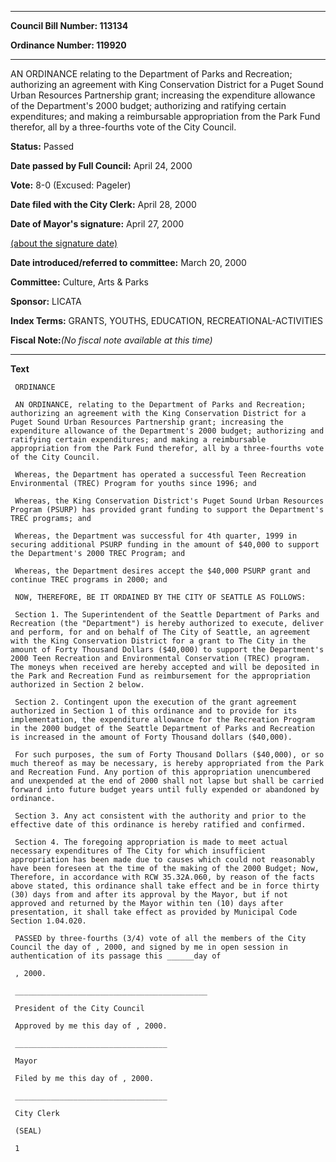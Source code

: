 

********

**Council Bill Number: 113134**
   
**Ordinance Number: 119920**
********

 AN ORDINANCE relating to the Department of Parks and Recreation; authorizing an agreement with King Conservation District for a Puget Sound Urban Resources Partnership grant; increasing the expenditure allowance of the Department's 2000 budget; authorizing and ratifying certain expenditures; and making a reimbursable appropriation from the Park Fund therefor, all by a three-fourths vote of the City Council.

**Status:** Passed
   
**Date passed by Full Council:** April 24, 2000
   
**Vote:** 8-0 (Excused: Pageler)
   
**Date filed with the City Clerk:** April 28, 2000
   
**Date of Mayor's signature:** April 27, 2000
   
[(about the signature date)](/~public/approvaldate.htm)
   
   
   
**Date introduced/referred to committee:** March 20, 2000
   
**Committee:** Culture, Arts & Parks
   
**Sponsor:** LICATA
   
   
**Index Terms:** GRANTS, YOUTHS, EDUCATION, RECREATIONAL-ACTIVITIES

**Fiscal Note:**_(No fiscal note available at this time)_

********

**Text**
   
```
 ORDINANCE

 AN ORDINANCE, relating to the Department of Parks and Recreation; authorizing an agreement with the King Conservation District for a Puget Sound Urban Resources Partnership grant; increasing the expenditure allowance of the Department's 2000 budget; authorizing and ratifying certain expenditures; and making a reimbursable appropriation from the Park Fund therefor, all by a three-fourths vote of the City Council.

 Whereas, the Department has operated a successful Teen Recreation Environmental (TREC) Program for youths since 1996; and

 Whereas, the King Conservation District's Puget Sound Urban Resources Program (PSURP) has provided grant funding to support the Department's TREC programs; and

 Whereas, the Department was successful for 4th quarter, 1999 in securing additional PSURP funding in the amount of $40,000 to support the Department's 2000 TREC Program; and

 Whereas, the Department desires accept the $40,000 PSURP grant and continue TREC programs in 2000; and

 NOW, THEREFORE, BE IT ORDAINED BY THE CITY OF SEATTLE AS FOLLOWS:

 Section 1. The Superintendent of the Seattle Department of Parks and Recreation (the "Department") is hereby authorized to execute, deliver and perform, for and on behalf of The City of Seattle, an agreement with the King Conservation District for a grant to The City in the amount of Forty Thousand Dollars ($40,000) to support the Department's 2000 Teen Recreation and Environmental Conservation (TREC) program. The moneys when received are hereby accepted and will be deposited in the Park and Recreation Fund as reimbursement for the appropriation authorized in Section 2 below.

 Section 2. Contingent upon the execution of the grant agreement authorized in Section 1 of this ordinance and to provide for its implementation, the expenditure allowance for the Recreation Program in the 2000 budget of the Seattle Department of Parks and Recreation is increased in the amount of Forty Thousand dollars ($40,000).

 For such purposes, the sum of Forty Thousand Dollars ($40,000), or so much thereof as may be necessary, is hereby appropriated from the Park and Recreation Fund. Any portion of this appropriation unencumbered and unexpended at the end of 2000 shall not lapse but shall be carried forward into future budget years until fully expended or abandoned by ordinance.

 Section 3. Any act consistent with the authority and prior to the effective date of this ordinance is hereby ratified and confirmed.

 Section 4. The foregoing appropriation is made to meet actual necessary expenditures of The City for which insufficient appropriation has been made due to causes which could not reasonably have been foreseen at the time of the making of the 2000 Budget; Now, Therefore, in accordance with RCW 35.32A.060, by reason of the facts above stated, this ordinance shall take effect and be in force thirty (30) days from and after its approval by the Mayor, but if not approved and returned by the Mayor within ten (10) days after presentation, it shall take effect as provided by Municipal Code Section 1.04.020.

 PASSED by three-fourths (3/4) vote of all the members of the City Council the day of , 2000, and signed by me in open session in authentication of its passage this ______day of

 , 2000.

 ___________________________________________

 President of the City Council

 Approved by me this day of , 2000.

 __________________________________

 Mayor

 Filed by me this day of , 2000.

 __________________________________

 City Clerk

 (SEAL)

 1

```
